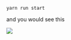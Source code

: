 `yarn run start`

and you would see this

![](http://tree.aws.blackflamemagician.com/ljalfkfjaldfkja.png)
